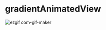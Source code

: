 # gradientAnimatedView


![ezgif com-gif-maker](https://user-images.githubusercontent.com/20517881/165738344-0120e056-2c3d-4d81-aea1-57dc0e9257a2.gif)

